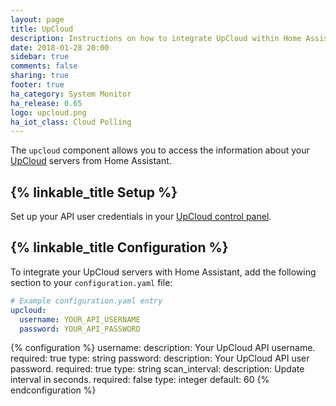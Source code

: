 ```yaml
---
layout: page
title: UpCloud
description: Instructions on how to integrate UpCloud within Home Assistant.
date: 2018-01-28 20:00
sidebar: true
comments: false
sharing: true
footer: true
ha_category: System Monitor
ha_release: 0.65
logo: upcloud.png
ha_iot_class: Cloud Polling
---
```


The `upcloud` component allows you to access the information about your [UpCloud](https://www.upcloud.com/) servers from Home Assistant.

## {% linkable_title Setup %}

Set up your API user credentials in your [UpCloud control panel](https://my.upcloud.com/).

## {% linkable_title Configuration %}

To integrate your UpCloud servers with Home Assistant, add the following section to your `configuration.yaml` file:

```yaml
# Example configuration.yaml entry
upcloud:
  username: YOUR_API_USERNAME
  password: YOUR_API_PASSWORD
```

{% configuration %}
username:
  description: Your UpCloud API username.
  required: true
  type: string
password:
  description: Your UpCloud API user password.
  required: true
  type: string
scan_interval:
  description: Update interval in seconds.
  required: false
  type: integer
  default: 60
{% endconfiguration %}
